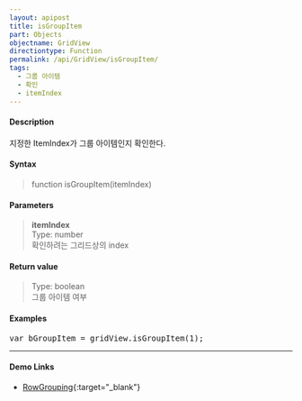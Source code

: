 ```yaml
---
layout: apipost
title: isGroupItem
part: Objects
objectname: GridView
directiontype: Function
permalink: /api/GridView/isGroupItem/
tags: 
  - 그룹 아이템
  - 확인
  - itemIndex
---
```



#### Description

 지정한 ItemIndex가 그룹 아이템인지 확인한다.

#### Syntax

> function isGroupItem(itemIndex)

#### Parameters

> **itemIndex**  
> Type: number  
> 확인하려는 그리드상의 index

#### Return value

> Type: boolean  
> 그룹 아이템 여부

#### Examples 

<pre class="prettyprint">
var bGroupItem = gridView.isGroupItem(1);
</pre>

---

#### Demo Links

* [RowGrouping](http://demo.realgrid.com/Demo/RowGrouping){:target="_blank"}